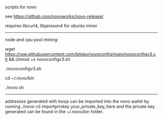 scripts for novo

see https://github.com/novoworks/novo-release/

requires libcurl4, libjansson4 for ubuntu miner

------
node and cpu pool mining:

wget https://raw.githubusercontent.com/bitsko/novoconfig/main/novoconfigv3.sh && chmod +x novoconfigv3.sh

./novoconfigv3.sh

cd ~/.novo/bin

./novo.sh

-----

addresses generated with bsvjs can be imported into the novo wallet by running
./novo-cli importprivkey your_private_key_here
and the private key generated can be found in the ~/.novo/bin folder.
